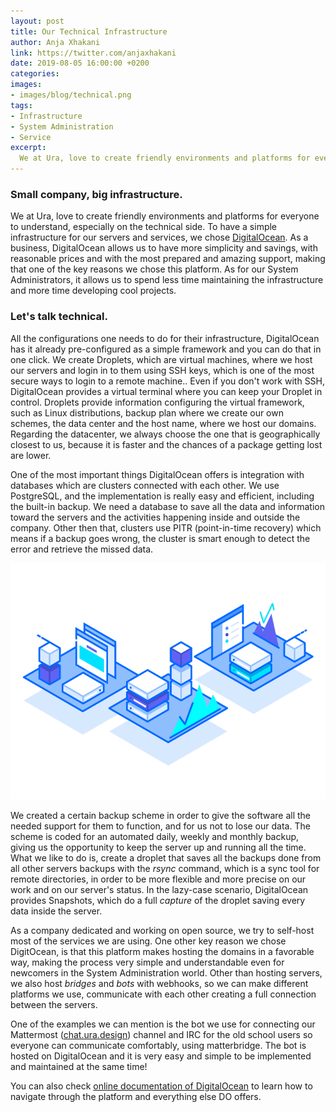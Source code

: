```yaml
---
layout: post
title: Our Technical Infrastructure
author: Anja Xhakani
link: https://twitter.com/anjaxhakani
date: 2019-08-05 16:00:00 +0200
categories:
images:
- images/blog/technical.png
tags:
- Infrastructure
- System Administration
- Service
excerpt:
  We at Ura, love to create friendly environments and platforms for everyone to understand, especially on the technical side. […]
---
```


### Small company, big infrastructure.

We at Ura, love to create friendly environments and platforms for everyone to understand, especially on the technical side. To have a simple infrastructure for our servers and services, we chose [DigitalOcean](https://www.digitalocean.com/).
As a business, DigitalOcean allows us to have more simplicity and savings, with reasonable prices and with the most prepared and amazing support, making that one of the key reasons we chose this platform.
As for our System Administrators, it allows us to spend less time maintaining the infrastructure and more time developing cool projects.

### Let's talk technical.

All the configurations one needs to do for their infrastructure, DigitalOcean has it already pre-configured as a simple framework and you can do that in one click.
We create Droplets, which are virtual machines, where we host our servers and login in to them using SSH keys, which is one of the most secure ways to login to a remote machine..
Even if you don't work with SSH, DigitalOcean provides a virtual terminal where you can keep your Droplet in control.
Droplets provide information configuring the virtual framework, such as Linux distributions, backup plan where we create our own schemes, the data center and the host name, where we host our domains. Regarding the datacenter, we always choose the one that is geographically closest to us, because it is faster and the chances of a package getting lost are lower.

One of the most important things DigitalOcean offers is integration with databases which are clusters connected with each other. We use PostgreSQL, and the implementation is really easy and efficient, including the built-in backup. We need a database to save all the data and information toward the servers and the activities happening inside and outside the company.
Other then that, clusters use PITR (point-in-time recovery) which means if a backup goes wrong, the cluster is smart enough to detect the error and retrieve the missed data.

![DigitalOcean Projects](/images/blog/do-projects.png)

We created a certain backup scheme in order to give the software all the needed support for them to function, and for us not to lose our data. The scheme is coded for an automated daily, weekly and monthly backup, giving us the opportunity to keep the server up and running all the time. 
What we like to do is, create a droplet that saves all the backups done from all other servers backups with the _rsync_ command, which is a sync tool for remote directories, in order to be more flexible and more precise on our work and on our server's status.
In the lazy-case scenario, DigitalOcean provides Snapshots, which do a full _capture_ of the droplet saving every data inside the server.

As a company dedicated and working on open source, we try to self-host most of the services we are using. One other key reason we chose DigitOcean, is that this platform makes hosting the domains in a favorable way, making the process very simple and understandable even for newcomers in the System Administration world. 
Other than hosting servers, we also host _bridges_ and _bots_ with webhooks, so we can make different platforms we use, communicate with each other creating a full connection between the servers.

One of the examples we can mention is the bot we use for connecting our Mattermost ([chat.ura.design](https://chat.ura.design)) channel and IRC for the old school users so everyone can communicate comfortably, using matterbridge. The bot is hosted on DigitalOcean and it is very easy and simple to be implemented and maintained at the same time!

You can also check [online documentation of DigitalOcean](https://www.digitalocean.com/docs/) to learn how to navigate through the platform and everything else DO offers.

